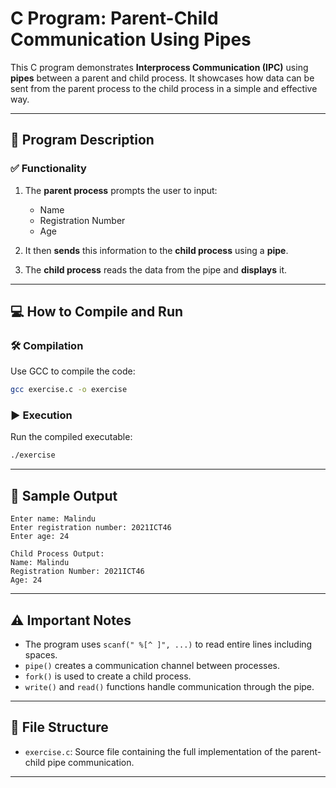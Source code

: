 # C Program: Parent-Child Communication Using Pipes

This C program demonstrates **Interprocess Communication (IPC)** using **pipes** between a parent and child process. It showcases how data can be sent from the parent process to the child process in a simple and effective way.

---

## 📝 Program Description

### ✅ Functionality

1. The **parent process** prompts the user to input:
   - Name
   - Registration Number
   - Age

2. It then **sends** this information to the **child process** using a **pipe**.

3. The **child process** reads the data from the pipe and **displays** it.

---

## 💻 How to Compile and Run

### 🛠 Compilation

Use GCC to compile the code:

```bash
gcc exercise.c -o exercise
```

### ▶️ Execution

Run the compiled executable:

```bash
./exercise
```

---

## 📌 Sample Output

```
Enter name: Malindu 
Enter registration number: 2021ICT46
Enter age: 24

Child Process Output:
Name: Malindu 
Registration Number: 2021ICT46
Age: 24
```

---

## ⚠️ Important Notes

- The program uses `scanf(" %[^
]", ...)` to read entire lines including spaces.
- `pipe()` creates a communication channel between processes.
- `fork()` is used to create a child process.
- `write()` and `read()` functions handle communication through the pipe.

---

## 📂 File Structure

- `exercise.c`: Source file containing the full implementation of the parent-child pipe communication.

---



